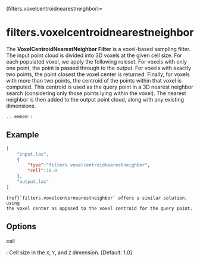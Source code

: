 (filters.voxelcentroidnearestneighbor)=

# filters.voxelcentroidnearestneighbor

The **VoxelCentroidNearestNeighbor Filter** is a voxel-based sampling filter.
The input point cloud is divided into 3D voxels at the given cell size. For
each populated voxel, we apply the following ruleset. For voxels with only one
point, the point is passed through to the output. For voxels with exactly two
points, the point closest the voxel center is returned. Finally, for voxels
with more than two points, the centroid of the points within that voxel is
computed. This centroid is used as the query point in a 3D nearest neighbor
search (considering only those points lying within the voxel). The nearest
neighbor is then added to the output point cloud, along with any existing
dimensions.

```{eval-rst}
.. embed::
```

## Example

```json
[
    "input.las",
    {
        "type":"filters.voxelcentroidnearestneighbor",
        "cell":10.0
    },
    "output.las"
]
```

```{seealso}
{ref}`filters.voxelcenternearestneighbor` offers a similar solution, using
the voxel center as opposed to the voxel centroid for the query point.
```

## Options

cell

: Cell size in the `X`, `Y`, and `Z` dimension. \[Default: 1.0\]

```{include} filter_opts.md
```
